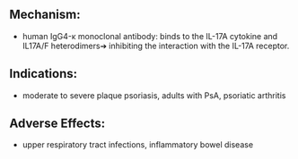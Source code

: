 ## Mechanism: 
- human IgG4-κ monoclonal antibody: binds to the IL-17A cytokine and IL17A/F heterodimers➔ inhibiting the interaction with the IL-17A receptor. 
## Indications: 
- moderate to severe plaque psoriasis, adults with PsA, psoriatic arthritis 
## Adverse Effects: 
- upper respiratory tract infections, inflammatory bowel disease